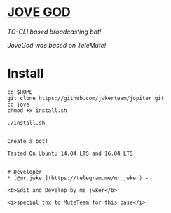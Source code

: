 # [JOVE GOD](https://github.com/JOVETEAM/jove)
*TG-CLI based broadcasting bot!*

*JoveGod was based on TeleMute!*
# Install
```
cd $HOME
git clone https://github.com/jwkerteam/jopiter.git
cd jove
chmod +x install.sh

./install.sh


Create a bot!

Tasted On Ubuntu 14.04 LTS and 16.04 LTS


# Developer
* [@mr_jwker](https://telegram.me/mr_jwker) - 

<b>Edit and Develop by me jwker</b>

<i>special tnx to MuteTeam for this base</i>
